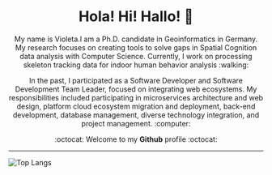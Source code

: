 <!--![Violeta's GitHub stats](https://github-readme-stats.vercel.app/api?username=violetasdev&count_private=true&theme=dark)-->

<h1 align='center'> Hola! Hi! Hallo! 👋 </h1> 

<p align='center'> My name is Violeta.I am a Ph.D. candidate in Geoinformatics in Germany. My research focuses on creating tools to solve gaps in Spatial Cognition data analysis with Computer Science. Currently, I work on processing skeleton tracking data for indoor human behavior analysis :walking: </p>

<p align='center'> In the past, I participated as a Software Developer and Software Development Team Leader, focused on integrating web ecosystems. My responsibilities included participating in microservices architecture and web design, platform cloud ecosystem migration and deployment, back-end development, database management, diverse technology integration, and project management. :computer:</p>

<p align='center'>:octocat: Welcome to my <b>Github</b> profile :octocat:</p>





<hr>


![Top Langs](https://github-readme-stats.vercel.app/api/top-langs/?username=violetasdev&layout=compact&langs_count=10&theme=dark&hide=xslt,smarty,perl,batchfile,hack)

<!--
**violetasdev/violetasdev** is a ✨ _special_ ✨ repository because its `README.md` (this file) appears on your GitHub profile.

Here are some ideas to get you started:

- 🔭 I’m currently working on ...
- 🌱 I’m currently learning ...
- 👯 I’m looking to collaborate on ...
- 🤔 I’m looking for help with ...
- 💬 Ask me about ...
- 📫 How to reach me: ...
- 😄 Pronouns: ...
- ⚡ Fun fact: ...
-->
